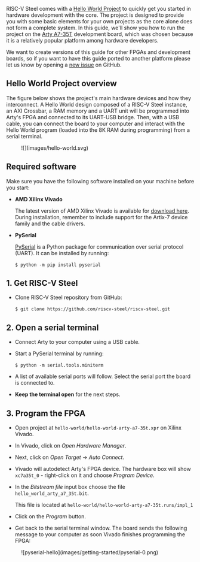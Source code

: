 RISC-V Steel comes with a [Hello World Project](https://github.com/riscv-steel/riscv-steel/tree/main/hello-world) to quickly get you started in hardware development with the core. The project is designed to provide you with some basic elements for your own projects as the core alone does not form a complete system. In this guide, we'll show you how to run the project on the [Arty A7-35T](https://digilent.com/shop/arty-a7-artix-7-fpga-development-board/) development board, which was chosen because it is a relatively popular platform among hardware developers.

We want to create versions of this guide for other FPGAs and development boards, so if you want to have this guide ported to another platform please let us know by opening a [new issue](https://github.com/riscv-steel/riscv-steel/issues) on GitHub.

## Hello World Project overview

The figure below shows the project's main hardware devices and how they interconnect. A Hello World design composed of a RISC-V Steel instance, an AXI Crossbar, a RAM memory and a UART unit will be programmed into Arty's FPGA and connected to its UART-USB bridge. Then, with a USB cable, you can connect the board to your computer and interact with the Hello World program (loaded into the 8K RAM during programming) from a serial terminal.

<figure markdown>
  ![](images/hello-world.svg)
</figure>

## Required software

Make sure you have the following software installed on your machine before you start:

* **AMD Xilinx Vivado**

    The latest version of AMD Xilinx Vivado is available for [download here](https://www.xilinx.com/support/download.html). During installation, remember to include support for the Artix-7 device family and the cable drivers.

* **PySerial**

    [PySerial](https://pyserial.readthedocs.io/en/latest/index.html) is a Python package for communication over serial protocol (UART). It can be installed by running:

    ```
    $ python -m pip install pyserial
    ```

## 1. Get RISC-V Steel

* Clone RISC-V Steel repository from GitHub:

    ```
    $ git clone https://github.com/riscv-steel/riscv-steel.git
    ```

## 2. Open a serial terminal

* Connect Arty to your computer using a USB cable.
* Start a PySerial terminal by running:

    ```
    $ python -m serial.tools.miniterm
    ```

* A list of available serial ports will follow. Select the serial port the board is connected to.
* **Keep the terminal open** for the next steps.

## 3. Program the FPGA

- Open project at `hello-world/hello-world-arty-a7-35t.xpr` on Xilinx Vivado.

- In Vivado, click on *Open Hardware Manager*.

- Next, click on *Open Target* -> *Auto Connect*.

- Vivado will autodetect Arty's FPGA device. The hardware box will show `xc7a35t_0` - right-click on it and choose *Program Device*.

- In the *Bitstream file* input box choose the file `hello_world_arty_a7_35t.bit`.

    This file is located at `hello-world/hello-world-arty-a7-35t.runs/impl_1`

- Click on the *Program* button.

- Get back to the serial terminal window. The board sends the following message to your computer as soon Vivado finishes programming the FPGA:

<figure markdown>
  ![pyserial-hello](images/getting-started/pyserial-0.png)
</figure>
